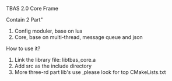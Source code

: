 TBAS 2.0 Core Frame

Contain 2 Part"
1. Config moduler, base on lua
2. Core, base on multi-thread, message queue and json

How to use it?
1. Link the library file: libtbas_core.a
2. Add src as the include directory
3. More three-rd part lib's use ,please look for top CMakeLists.txt